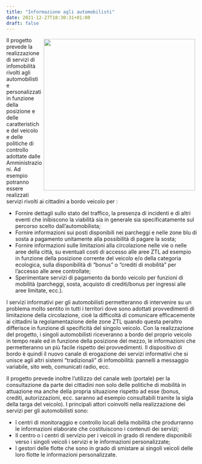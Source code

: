 ```yaml
---
title: "Informazione agli automobilisti"
date: 2021-12-27T18:30:31+01:00
draft: false
---
```

<img src="/img/navigatore.jpg" style="margin: 5px; float: right; width:400px;  border:0" >
Il progetto prevede la realizzazione di servizi di infomobilità rivolti agli automobilisti e personalizzati in funzione della posizione e delle caratteristiche del veicolo e delle politiche di controllo adottate dalle Amministrazioni. Ad esempio potranno essere realizzati servizi rivolti ai cittadini a bordo veicolo per :

- Fornire dettagli sullo stato del traffico, la presenza di incidenti e di altri eventi che inibiscono la viabilità sia in generale sia specificatamente sul percorso scelto dall’automobilista;
- Fornire informazioni sui posti disponibili nei parcheggi e nelle zone blu di sosta a pagamento unitamente alla possibilità di pagare la sosta;
- Fornire informazioni sulle limitazioni alla circolazione nelle vie o nelle aree della città, su eventuali costi di accesso alle aree ZTL ad esempio in funzione della posizione corrente del veicolo e/o della categoria ecologica, sulla disponibilità di “bonus” o “crediti di mobilità” per l’accesso alle aree controllate;
- Sperimentare servizi di pagamento da bordo veicolo per funzioni di mobilità (parcheggi, sosta, acquisto di crediti/bonus per ingressi alle aree limitate, ecc.).

I servizi informativi per gli automobilisti permetteranno di intervenire su un problema molto sentito in tutti i territori dove sono adottati provvedimenti di limitazione della circolazione, cioè la difficoltà di comunicare efficacemente ai cittadini la regolamentazione delle zone ZTL quando questa peraltro differisce in funzione di specificità del singolo veicolo. Con la realizzazione del progetto, i singoli automobilisti riceveranno a bordo del proprio veicolo in tempo reale ed in funzione della posizione del mezzo, le informazioni che permetteranno un più facile rispetto dei provvedimenti. Il dispositivo di bordo è quindi il nuovo canale di erogazione dei servizi informativi che si unisce agli altri sistemi “tradizionali” di infomobilità: pannelli a messaggio variabile, sito web, comunicati radio, ecc.

Il progetto prevede inoltre l’utilizzo del canale web (portale) per la consultazione da parte dei cittadini non solo delle politiche di mobilità in attuazione ma anche della propria situazione rispetto ad esse (bonus, crediti, autorizzazioni, ecc. saranno ad esempio consultabili tramite la sigla della targa del veicolo).
I principali attori coinvolti nella realizzazione dei servizi per gli automobilisti sono:
- I centri di monitoraggio e controllo locali della mobilità che produrranno le informazioni elaborate che costituiscono i contenuti dei servizi;
- Il centro o i centri di servizio per i veicoli in grado di rendere disponibili verso i singoli veicoli i servizi e le informazioni personalizzate;
- I gestori delle flotte che sono in grado di smistare ai singoli veicoli delle loro flotte le informazioni personalizzate.